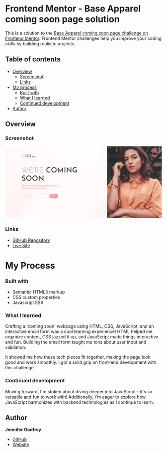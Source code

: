 # Frontend Mentor - Base Apparel coming soon page solution

This is a solution to the [Base Apparel coming soon page challenge on Frontend Mentor](https://www.frontendmentor.io/challenges/base-apparel-coming-soon-page-5d46b47f8db8a7063f9331a0). Frontend Mentor challenges help you improve your coding skills by building realistic projects. 

## Table of contents

- [Overview](#overview)
  - [Screenshot](#screenshot)
  - [Links](#links)
- [My process](#my-process)
  - [Built with](#built-with)
  - [What I learned](#what-i-learned)
  - [Continued development](#continued-development)
- [Author](#author)

## Overview

### Screenshot

![](./images/coming-soon.png)

### Links
- [GitHub Repository](https://github.com/jenieg/Coming-Soon-Design)
- [Live Site](https://jenieg.github.io/Coming-Soon-Design/)

# My Process

### Built with

  - Semantic HTML5 markup
  - CSS custom properties
  - Javascript ES6

### What I learned

  Crafting a 'coming soon' webpage using HTML, CSS, JavaScript, and an interactive email form was a cool learning experience! HTML helped me organize content, CSS jazzed it up, and JavaScript made things interactive and fun. Building the email form taught me tons about user input and validation.

It showed me how these tech pieces fit together, making the page look good and work smoothly. I got a solid grip on front-end development with this challenge

### Continued development

Moving forward, I'm stoked about diving deeper into JavaScript—it's so versatile and fun to work with!  Additionally, I'm eager to explore how JavaScript harmonizes with backend technologies as I continue to learn.

## Author
**Jennifer Godfrey**
- [GitHub](https://github.com/jenieg)
- [Website](https://jenie.netlify.app/)
